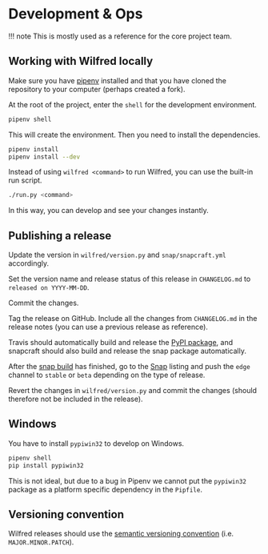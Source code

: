 # Development & Ops

!!! note
    This is mostly used as a reference for the core project team.

## Working with Wilfred locally

Make sure you have [pipenv](https://github.com/pypa/pipenv) installed and that you have cloned the repository to your computer (perhaps created a fork).

At the root of the project, enter the `shell` for the development environment.

```bash
pipenv shell
```

This will create the environment. Then you need to install the dependencies.

```bash
pipenv install
pipenv install --dev
```

Instead of using `wilfred <command>` to run Wilfred, you can use the built-in run script.

```bash
./run.py <command>
```

In this way, you can develop and see your changes instantly.

## Publishing a release

Update the version in `wilfred/version.py` and `snap/snapcraft.yml` accordingly.

Set the version name and release status of this release in `CHANGELOG.md` to `released on YYYY-MM-DD`.

Commit the changes.

Tag the release on GitHub. Include all the changes from `CHANGELOG.md` in the release notes (you can use a previous release as reference).

Travis should automatically build and release the [PyPI package](https://pypi.org/project/wilfred/), and snapcraft should also build and release the snap package automatically.

After the [snap build](https://build.snapcraft.io/user/wilfred-dev/wilfred) has finished, go to the [Snap](https://snapcraft.io/wilfred) listing and push the `edge` channel to `stable` or `beta` depending on the type of release.

Revert the changes in `wilfred/version.py` and commit the changes (should therefore not be included in the release).

## Windows

You have to install `pypiwin32` to develop on Windows.

```bash
pipenv shell
pip install pypiwin32
```

This is not ideal, but due to a bug in Pipenv we cannot put the `pypiwin32` package as a platform specific dependency in the `Pipfile`.

## Versioning convention

Wilfred releases should use the [semantic versioning convention](https://semver.org/) (i.e. `MAJOR.MINOR.PATCH`).
